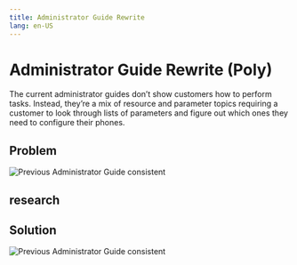 ```yaml
---
title: Administrator Guide Rewrite
lang: en-US
---
```


# Administrator Guide Rewrite (Poly)

The current administrator guides don’t show customers how to perform tasks. Instead, they’re a mix of resource and parameter topics requiring a customer to look through lists of parameters and figure out which ones they need to configure their phones.

## Problem


![Previous Administrator Guide consistent](https://chriskpeterson.github.io/vuepress2/public/admin-guide-rewrite/Artboard-1.png)

## research


## Solution

![Previous Administrator Guide consistent](https://chriskpeterson.github.io/vuepress2/public/admin-guide-rewrite/Artboard-2.png)
